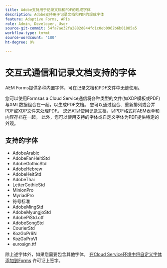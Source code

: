 ```yaml
---
title: Adobe支持用于记录文档和PDF的现成字体
description: Adobe支持用于记录文档和PDF的现成字体
feature: Adaptive Forms, APIs
role: Admin, Developer, User
source-git-commit: 54fa7ae32fa2882d844fd1c0eb0962b6b01885a5
workflow-type: tm+mt
source-wordcount: '180'
ht-degree: 0%

---
```



# 交互式通信和记录文档支持的字体

AEM Forms提供多种内置字体，可在记录文档和PDF文件中无缝使用。

您可以使用Formsas a Cloud Service通信将各种类型的文件(如XDP模板或PDF)与XML数据组合在一起，以生成PDF文档。 您可以通过组合、重新排列或合并PDF或XDP文件来处理PDF。 您还可以使用记录文档，以PDF格式将AEM表单和内容存档在一起。 此外，您可以使用支持的字体或自定义字体为PDF提供特定的外观。

## 支持的字体

* AdobeArabic
* AdobeFanHeitiStd
* AdobeGothicStd
* AdobeHebrew
* AdobeHeitStd
* AdobeThai
* LetterGothicStd
* MinionPro
* MyriadPro
* 符号标准
* AdobeMingStd
* AdobeMyungjoStd
* AdobePiStd.otf
* AdobeSongStd
* CourierStd
* KozGoPr6N
* KozGoProVI
* eurosign.ttf

除上述字体外，如果您需要包含其他字体， [在Cloud Service环境中将自定义字体添加到Forms](https://experienceleague.adobe.com/docs/experience-manager-cloud-service/content/forms/using-communications/use-custom-fonts.html) 许可证上签字。